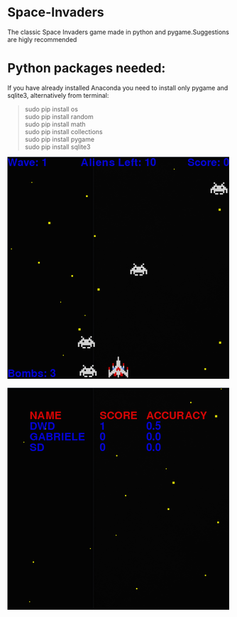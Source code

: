 # Space-Invaders
The classic Space Invaders game made in python and pygame.Suggestions are higly recommended

# Python packages needed:
If you have already installed Anaconda you need to install only pygame and sqlite3, alternatively from terminal:<br/>
> sudo pip install os<br/>
> sudo pip install random<br/>
> sudo pip install math<br/>
> sudo pip install collections<br/>
> sudo pip install pygame<br/>
> sudo pip install sqlite3<br/>

![](images/image1.png) <br/> <br/>
![](images/image2.png)
